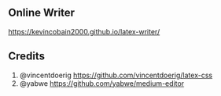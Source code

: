 ## Online Writer

https://kevincobain2000.github.io/latex-writer/

## Credits

1. @vincentdoerig https://github.com/vincentdoerig/latex-css
2. @yabwe https://github.com/yabwe/medium-editor